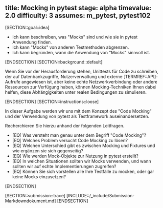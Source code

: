 title: Mocking in pytest
stage: alpha
timevalue: 2.0
difficulty: 3
assumes: m_pytest, pytest102
---

[SECTION::goal::idea]

- Ich kann beschreiben, was "Mocks" sind und wie sie in pytest Anwendung finden.
- Ich kann "Mocks" von anderen Testmethoden abgrenzen.
- Ich kann begründen, wann die Anwendung von "Mocks" sinnvoll ist.

[ENDSECTION]
[SECTION::background::default]

Wenn Sie vor der Herausforderung stehen, Unittests für Code zu schreiben, der auf Datenbankzugriffe,
Nutzerverwaltung und externe [TERMREF::API]-Aufrufe angewiesen ist, aber keine echte Netzwerkverbindung oder
andere Ressourcen zur Verfügung haben, können Mocking-Techniken Ihnen dabei helfen, diese
Abhängigkeiten unter realen Bedingungen zu simulieren.

[ENDSECTION]
[SECTION::instructions::loose]

In dieser Aufgabe werden wir uns mit dem Konzept des "Code Mocking" und der Verwendung von pytest
als Testframework auseinandersetzen.

Recherchieren Sie hierzu anhand der folgenden Leitfragen.

- [EQ] Was versteht man genau unter dem Begriff "Code Mocking"?
- [EQ] Welches Problem versucht Code Mocking zu lösen?
- [EQ] Welchen Unterschied gibt es zwischen Mocking und Fixtures und
wie ergänzen sie sich gegenseitig?
- [EQ] Wie werden Mock-Objekte zur Nutzung in pytest erstellt?
- [EQ] In welchen Situationen sollten wir Mocks verwenden, und wann sollten wir auf echte
   Implementierungen zugreifen?
- [EQ] Können Sie sich vorstellen alle Ihre Testfälle zu mocken, oder gar keine Mocks einzusetzen?

[ENDSECTION]

[SECTION::submission::trace]
[INCLUDE::/_include/Submission-Markdowndokument.md]
[ENDSECTION]
